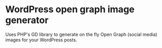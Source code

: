 # WordPress open graph image generator

Uses PHP's GD library to generate on the fly Open Graph (social media) images for your WordPress posts.

